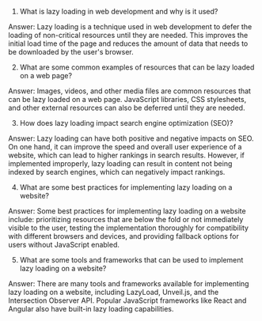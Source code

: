 1. What is lazy loading in web development and why is it used?

Answer: Lazy loading is a technique used in web development to defer the loading of non-critical resources until they are needed. This improves the initial load time of the page and reduces the amount of data that needs to be downloaded by the user's browser.

2. What are some common examples of resources that can be lazy loaded on a web page?

Answer: Images, videos, and other media files are common resources that can be lazy loaded on a web page. JavaScript libraries, CSS stylesheets, and other external resources can also be deferred until they are needed.

3. How does lazy loading impact search engine optimization (SEO)?

Answer: Lazy loading can have both positive and negative impacts on SEO. On one hand, it can improve the speed and overall user experience of a website, which can lead to higher rankings in search results. However, if implemented improperly, lazy loading can result in content not being indexed by search engines, which can negatively impact rankings.

4. What are some best practices for implementing lazy loading on a website?

Answer: Some best practices for implementing lazy loading on a website include: prioritizing resources that are below the fold or not immediately visible to the user, testing the implementation thoroughly for compatibility with different browsers and devices, and providing fallback options for users without JavaScript enabled.

5. What are some tools and frameworks that can be used to implement lazy loading on a website?

Answer: There are many tools and frameworks available for implementing lazy loading on a website, including LazyLoad, Unveil.js, and the Intersection Observer API. Popular JavaScript frameworks like React and Angular also have built-in lazy loading capabilities.